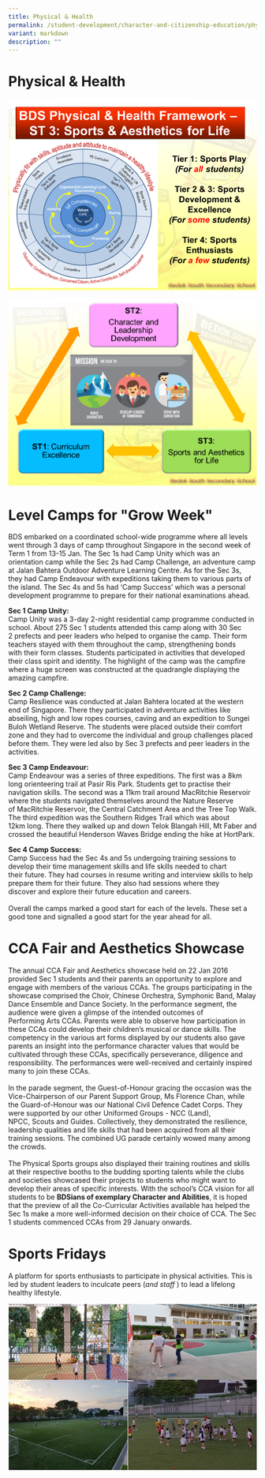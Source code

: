 ```yaml
---
title: Physical & Health
permalink: /student-development/character-and-citizenship-education/physical-n-health/
variant: markdown
description: ""
---
```

Physical &amp; Health
=================

![Physical &amp; Health](/images/BDS%20Physical%20and%20Health%20Framework%20ST3_2.png)

![Physical &amp; Health](/images/BDS%20STRATEGIC%20THRUST%203.png)

Level Camps for "Grow Week"
===========================

BDS embarked on a coordinated&nbsp;school-wide programme where all levels went&nbsp;through 3 days of camp throughout Singapore in&nbsp;the second week of Term 1 from 13-15 Jan. The&nbsp;Sec 1s had Camp Unity which was an orientation&nbsp;camp while the Sec 2s had Camp Challenge, an adventure camp at Jalan Bahtera Outdoor Adventure Learning Centre. As for the Sec 3s, they had&nbsp;Camp Endeavour with expeditions taking them to&nbsp;various parts of the island. The Sec 4s and 5s had&nbsp;‘Camp Success’ which was a personal development&nbsp;programme to prepare for their national examinations ahead.

 <b>Sec 1 Camp Unity:</b>
 <br>Camp Unity was a 3-day 2-night residential camp&nbsp;programme conducted in school. About 275 Sec 1&nbsp;students attended this camp along with 30 Sec 2&nbsp;prefects and peer leaders who helped to organise&nbsp;the camp. Their form teachers stayed with them&nbsp;throughout the camp, strengthening bonds with&nbsp;their form classes. Students participated in activities that developed their class spirit and identity.&nbsp;The highlight of the camp was the campfire where&nbsp;a huge screen was constructed at the quadrangle&nbsp;displaying the amazing campfire.
 

<b>Sec 2 Camp Challenge:</b>
<br>Camp Resilience was conducted at Jalan Bahtera&nbsp;located at the western end of Singapore. There&nbsp;they participated in adventure activities like abseiling, high and low ropes courses, caving and an&nbsp;expedition to Sungei Buloh Wetland Reserve. The&nbsp;students were placed outside their comfort zone&nbsp;and they had to overcome the individual and group&nbsp;challenges placed before them. They were led also&nbsp;by Sec 3 prefects and peer leaders in the activities.

  

<b>Sec 3 Camp Endeavour:</b>
<br>Camp Endeavour was a series of three expeditions.&nbsp;The first was a 8km long orienteering trail at Pasir&nbsp;Ris Park. Students get to practise their navigation&nbsp;skills. The second was a 11km trail around&nbsp;MacRitchie Reservoir where the students navigated themselves around the Nature Reserve of&nbsp;MacRitchie Reservoir, the Central Catchment Area&nbsp;and the Tree Top Walk. The third expedition was&nbsp;the Southern Ridges Trail which was about 12km&nbsp;long. There they walked up and down Telok Blangah Hill, Mt Faber and crossed the beautiful Henderson Waves Bridge ending the hike at HortPark.

<b>Sec 4 Camp Success:</b>
<br>
Camp Success had the Sec 4s and 5s undergoing&nbsp;training sessions to develop their time management skills and life skills needed to chart their&nbsp;future. They had courses in resume writing and&nbsp;interview skills to help prepare them for their&nbsp;future. They also had sessions where they discover&nbsp;and explore their future education and careers.
<br><br>Overall the camps marked a good start for each of&nbsp;the levels. These set a good tone and signalled a&nbsp;good start for the year ahead for all.

CCA Fair and Aesthetics Showcase
================================

The annual CCA Fair and Aesthetics showcase&nbsp;held on 22 Jan 2016 provided Sec 1 students and&nbsp;their parents an opportunity to explore and engage with members of the various CCAs. The&nbsp;groups participating in the showcase comprised&nbsp;the Choir, Chinese Orchestra, Symphonic Band,&nbsp;Malay Dance Ensemble and Dance Society. In the&nbsp;performance segment, the audience were given a glimpse of the intended outcomes of Performing&nbsp;Arts CCAs. Parents were able to observe how&nbsp;participation in these CCAs could develop their&nbsp;children’s musical or dance skills. The competency in the various art forms displayed by our students also gave parents an insight into the performance character values that would be cultivated&nbsp;through these CCAs, specifically perseverance,&nbsp;diligence and responsibility. The performances&nbsp;were well-received and certainly inspired many to&nbsp;join these CCAs.
<br><br>In the parade segment, the Guest-of-Honour&nbsp;gracing the occasion was the Vice-Chairperson of&nbsp;our Parent Support Group, Ms Florence Chan,&nbsp;while the Guard-of-Honour was our National Civil&nbsp;Defence Cadet Corps. They were supported by&nbsp;our other Uniformed Groups - NCC (Land), NPCC,&nbsp;Scouts and Guides. Collectively, they demonstrated the resilience, leadership qualities and life&nbsp;skills that had been acquired from all their training sessions. The combined UG parade certainly&nbsp;wowed many among the crowds.
<br><br>The Physical Sports groups also displayed their&nbsp;training routines and skills at their respective&nbsp;booths to the budding sporting talents while the&nbsp;clubs and societies showcased their projects to&nbsp;students who might want to develop their areas&nbsp;of specific interests.&nbsp;With the school’s CCA vision for all students to be&nbsp;<b>BDSians of exemplary Character and Abilities</b>, it is&nbsp;hoped that the preview of all the Co-Curricular&nbsp;Activities available has helped the Sec 1s make a&nbsp;more well-informed decision on their choice of&nbsp;CCA. The Sec 1 students commenced CCAs from&nbsp;29 January onwards.

Sports Fridays
==============

A platform for sports enthusiasts to participate in physical activities. This is led by student&nbsp;leaders to inculcate peers (<i>and staff</i>&nbsp;) to lead a lifelong healthy lifestyle.

![Sports Friday](/images/Sports%20Friday.jpg)